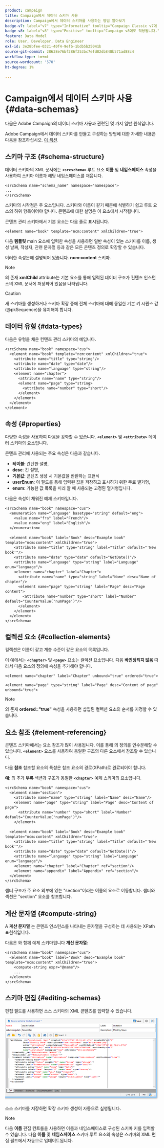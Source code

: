 ```yaml
---
product: campaign
title: Campaign에서 데이터 스키마 사용
description: Campaign에서 데이터 스키마를 사용하는 방법 알아보기
badge-v7: label="v7" type="Informative" tooltip="Campaign Classic v7에 적용"
badge-v8: label="v8" type="Positive" tooltip="Campaign v8에도 적용됩니다."
feature: Data Model
role: User, Developer, Data Engineer
exl-id: 3e28bfee-0321-40f4-9ef6-1bdb5b25041b
source-git-commit: 28638e76bf286f253bc7efd02db848b571ad88c4
workflow-type: tm+mt
source-wordcount: '570'
ht-degree: 1%

---
```


# Campaign에서 데이터 스키마 사용{#data-schemas}

다음은 Adobe Campaign의 데이터 스키마 사용과 관련된 몇 가지 일반 원칙입니다.

Adobe Campaign에서 데이터 스키마를 만들고 구성하는 방법에 대한 자세한 내용은 다음을 참조하십시오. [이 섹션](../../configuration/using/about-schema-edition.md).

## 스키마 구조 {#schema-structure}

데이터 스키마의 XML 문서에는 **`<srcschema>`** 루트 요소 **이름** 및 **네임스페이스** 속성을 사용하여 스키마 이름과 해당 네임스페이스를 채웁니다.

```
<srcSchema name="schema_name" namespace="namespace">
...
</srcSchema>
```

스키마의 시작점은 주 요소입니다. 스키마와 이름이 같기 때문에 식별하기 쉽고 루트 요소의 하위 항목이어야 합니다. 콘텐츠에 대한 설명은 이 요소에서 시작됩니다.

콘텐츠 관리 스키마에서 기본 요소는 다음 줄로 표시됩니다.

```
<element name="book" template="ncm:content" xmlChildren="true">
```

다음 **템플릿** main 요소에 입력한 속성을 사용하면 일반 속성이 있는 스키마를 이름, 생성 날짜, 작성자, 관련 문자열 등과 같은 모든 콘텐츠 정의로 확장할 수 있습니다.

이러한 속성은에 설명되어 있습니다. **ncm:content** 스키마.

>[!NOTE]
>
>의 존재 **xmlChild** attribute는 기본 요소를 통해 입력된 데이터 구조가 컨텐츠 인스턴스의 XML 문서에 저장되어 있음을 나타냅니다.

>[!CAUTION]
>
>새 스키마를 생성하거나 스키마 확장 중에 전체 스키마에 대해 동일한 기본 키 시퀀스 값(@pkSequence)을 유지해야 합니다.

## 데이터 유형 {#data-types}

다음은 유형을 채운 컨텐츠 관리 스키마의 예입니다.

```
<srcSchema name="book" namespace="cus">
  <element name="book" template="ncm:content" xmlChildren="true">
    <attribute name="title" type="string"/>
    <attribute name="date" type="date"/>
    <attribute name="language" type="string"/>
    <element name="chapter">
      <attribute name="name" type="string"/>
      <element name="page" type="string>
        <attribute name="number" type="short"/>
      </element>
    </element>
  </element>
</element>
```

## 속성 {#properties}

다양한 속성을 사용하여 다음을 강화할 수 있습니다. **`<element>`** 및 **`<attribute>`** 데이터 스키마의 요소입니다.

콘텐츠 관리에 사용되는 주요 속성은 다음과 같습니다.

* **레이블**: 간단한 설명,
* **desc**: 긴 설명,
* **기본값**: 콘텐츠 생성 시 기본값을 반환하는 표현식
* **userEnum**: 이 필드를 통해 입력된 값을 저장하고 표시하기 위한 무료 열거형,
* **enum**: 가능한 값 목록을 미리 알 때 사용되는 고정된 열거형입니다.

다음은 속성이 채워진 예제 스키마입니다.

```
<srcSchema name="book" namespace="cus">
  <enumeration name="language" basetype="string" default="eng">    
    <value name="fra" label="French"/>    
    <value name="eng" label="English"/>   
  </enumeration>

  <element name="book" label="Book" desc="Example book" template="ncm:content" xmlChildren="true">
    <attribute name="title" type="string" label="Title" default="'New book'"/>
    <attribute name="date" type="date" default="GetDate()"/>
    <attribute name="language" type="string" label="Language" enum="language"/>
    <element name="chapter" label="Chapter">
      <attribute name="name" type="string" label="Name" desc="Name of chapter"/>
      <element name="page" type="string" label="Page" desc="Page content">
        <attribute name="number" type="short" label="Number" default="CounterValue('numPage')"/>
      </element>
    </element>
  </element>
</srcSchema>
```

## 컬렉션 요소 {#collection-elements}

컬렉션은 이름이 같고 계층 수준이 같은 요소의 목록입니다.

이 예에서는 **`<chapter>`** 및 **`<page>`** 요소는 컬렉션 요소입니다. 다음 **바인딩되지 않음** 따라서 다음 요소의 정의에 속성을 추가해야 합니다.

```
<element name="chapter" label="Chapter" unbound="true" ordered="true">
```

```
<element name="page" type="string" label="Page" desc="Content of page" unbound="true">
```

>[!NOTE]
>
>의 존재 **ordered=&quot;true&quot;** 속성을 사용하면 삽입된 컬렉션 요소의 순서를 지정할 수 있습니다.

## 요소 참조 {#element-referencing}

콘텐츠 스키마에서는 요소 참조가 많이 사용됩니다. 이를 통해 의 정의를 인수분해할 수 있습니다. **`<element>`** 요소를 사용하여 동일한 구조의 다른 요소에서 참조할 수 있습니다.

다음 **참조** 참조할 요소의 특성은 참조 요소의 경로(XPath)로 완료되어야 합니다.

**예**: 의 추가 **부록** 섹션과 구조가 동일한 **`<chapter>`** 예제 스키마의 요소입니다.

```
<srcSchema name="book" namespace="cus">
  <element name="section">
    <attribute name="name" type="string" label="Name" desc="Name"/>
    <element name="page" type="string" label="Page" desc="Content of page">
      <attribute name="number" type="short" label="Number" default="CounterValue('numPage')"/>
    </element>

  <element name="book" label="Book" desc="Example book" template="ncm:content" xmlChildren="true">
    <attribute name="title" type="string" label="Title" default="'New book'"/>
    <attribute name="date" type="date" default="GetDate()"/>
    <attribute name="language" type="string" label="Language" enum="language"/>
    <element name="chapter" label="Chapter" ref="section"/>
    <element name="appendix" label="Appendix" ref="section"/>
  </element>
</srcSchema>
```

챕터 구조가 주 요소 외부에 있는 &quot;section&quot;이라는 이름의 요소로 이동합니다. 챕터와 섹션은 &quot;section&quot; 요소를 참조합니다.

## 계산 문자열 {#compute-string}

A **계산 문자열** 는 콘텐츠 인스턴스를 나타내는 문자열을 구성하는 데 사용되는 XPath 표현식입니다.

다음은 와 함께 예제 스키마입니다 **계산 문자열**:

```
<srcSchema name="book" namespace="cus">
  <element name="book" label="Book" desc="Example book" template="ncm:content" xmlChildren="true">
    <compute-string expr="@name"/>
    ...
  </element>
</srcSchema>
```

## 스키마 편집 {#editing-schemas}

편집 필드를 사용하면 소스 스키마의 XML 콘텐츠를 입력할 수 있습니다.

![](assets/d_ncs_integration_schema_edition.png)

소스 스키마를 저장하면 확장 스키마 생성이 자동으로 실행됩니다.

>[!NOTE]
>
>다음 **이름** 편집 컨트롤을 사용하면 이름과 네임스페이스로 구성된 스키마 키를 입력할 수 있습니다. 다음 **이름** 및 **네임스페이스** 스키마 루트 요소의 속성은 스키마의 XML 편집 필드에서 자동으로 업데이트됩니다.
